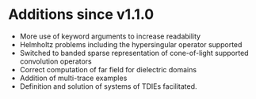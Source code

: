 # Additions since v1.1.0

- More use of keyword arguments to increase readability
- Helmholtz problems including the hypersingular operator supported
- Switched to banded sparse representation of cone-of-light supported convolution operators
- Correct computation of far field for dielectric domains
- Addition of multi-trace examples
- Definition and solution of systems of TDIEs facilitated.
